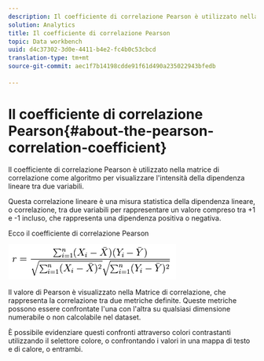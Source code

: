 ```yaml
---
description: Il coefficiente di correlazione Pearson è utilizzato nella matrice di correlazione come algoritmo per visualizzare l'intensità della dipendenza lineare tra due variabili.
solution: Analytics
title: Il coefficiente di correlazione Pearson
topic: Data workbench
uuid: d4c37302-3d0e-4411-b4e2-fc4b0c53cbcd
translation-type: tm+mt
source-git-commit: aec1f7b14198cdde91f61d490a235022943bfedb

---
```



# Il coefficiente di correlazione Pearson{#about-the-pearson-correlation-coefficient}

Il coefficiente di correlazione Pearson è utilizzato nella matrice di correlazione come algoritmo per visualizzare l&#39;intensità della dipendenza lineare tra due variabili.

Questa correlazione lineare è una misura statistica della dipendenza lineare, o correlazione, tra due variabili per rappresentare un valore compreso tra +1 e -1 incluso, che rappresenta una dipendenza positiva o negativa.

Ecco il coefficiente di correlazione Pearson

![](assets/correlation_matrix_pearson_equation.png)

Il valore di Pearson è visualizzato nella Matrice di correlazione, che rappresenta la correlazione tra due metriche definite. Queste metriche possono essere confrontate l&#39;una con l&#39;altra su qualsiasi dimensione numerabile o non calcolabile nel dataset.

È possibile evidenziare questi confronti attraverso colori contrastanti utilizzando il selettore colore, o confrontando i valori in una mappa di testo e di calore, o entrambi.
